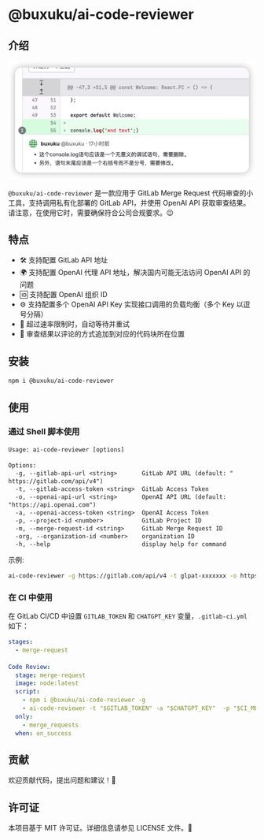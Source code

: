 # @buxuku/ai-code-reviewer

## 介绍

![](preview.png)

`@buxuku/ai-code-reviewer` 是一款应用于 GitLab Merge Request 代码审查的小工具，支持调用私有化部署的 GitLab API，并使用 OpenAI API 获取审查结果。请注意，在使用它时，需要确保符合公司合规要求。😉


## 特点

- 🛠️ 支持配置 GitLab API 地址
- 🌍 支持配置 OpenAI 代理 API 地址，解决国内可能无法访问 OpenAI API 的问题
- 🆔 支持配置 OpenAI 组织 ID
- ⚙️ 支持配置多个 OpenAI API Key 实现接口调用的负载均衡（多个 Key 以逗号分隔）
- 🚦 超过速率限制时，自动等待并重试
- 💬 审查结果以评论的方式追加到对应的代码块所在位置


## 安装

```sh
npm i @buxuku/ai-code-reviewer
`````

## 使用

### 通过 Shell 脚本使用

```shell
Usage: ai-code-reviewer [options]

Options:
  -g, --gitlab-api-url <string>       GitLab API URL (default: " https://gitlab.com/api/v4")
  -t, --gitlab-access-token <string>  GitLab Access Token
  -o, --openai-api-url <string>       OpenAI API URL (default: "https://api.openai.com")
  -a, --openai-access-token <string>  OpenAI Access Token
  -p, --project-id <number>           GitLab Project ID
  -m, --merge-request-id <string>     GitLab Merge Request ID
  -org, --organization-id <number>    organization ID
  -h, --help                          display help for command
```

示例:

```sh
ai-code-reviewer -g https://gitlab.com/api/v4 -t glpat-xxxxxxx -o https://api.openai.com -a skxxxxxxx,skxxxxxxx -p 432288 -m 8
```

### 在 CI 中使用

在 GitLab CI/CD 中设置 `GITLAB_TOKEN` 和 `CHATGPT_KEY` 变量，`.gitlab-ci.yml` 如下：

```yml
stages:
  - merge-request

Code Review:
  stage: merge-request  
  image: node:latest
  script:
    - npm i @buxuku/ai-code-reviewer -g
    - ai-code-reviewer -t "$GITLAB_TOKEN" -a "$CHATGPT_KEY"  -p "$CI_MERGE_REQUEST_PROJECT_ID" -m "$CI_MERGE_REQUEST_IID"
  only:
    - merge_requests
  when: on_success
```

## 贡献
欢迎贡献代码，提出问题和建议！👏

## 许可证
本项目基于 MIT 许可证。详细信息请参见 LICENSE 文件。📜
